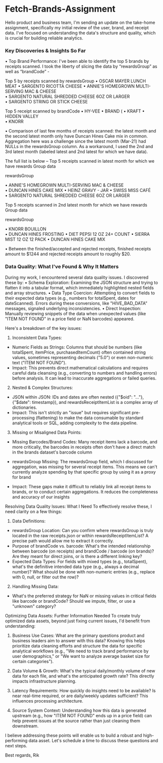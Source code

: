 # Fetch-Brands-Assignment

Hello product and business team,
I'm sending an update on the take-home assignment, specifically my initial review of the user, brand, and receipt data. I've focused on understanding the data's structure and quality, which is crucial for building reliable analytics.
 
### Key Discoveries & Insights So Far
•	Top Brand Performance: I've been able to identify the top 5 brands by receipts scanned. I took the liberty of slicing the data by “rewardsGroup” as well as “brandCode” - 

Top 5 by receipts scanned by rewardsGroup
•	OSCAR MAYER LUNCH MEAT
•	SARGENTO RICOTTA CHEESE
•	ANNIE'S HOMEGROWN MULTI-SERVING MAC & CHEESE     
•	SARGENTO NATURAL SHREDDED CHEESE 6OZ OR LARGER   
•	SARGENTO STRING OR STICK CHEESE 

Top 5 receipt scanned by brandCode
•	HY-VEE 
•	BRAND ( 
•	KRAFT 
•	HIDDEN VALLEY    
•	KNORR         


•	Comparison of last few months of receipts scanned: the latest month and the second latest month only have Duncan Hines Cake mix in common. Aggregation here was a challenge since the latest month (Mar-21) had NULLs in the rewardsGroup column. As a workaround, I used the 2nd and 3rd latest month (labeled latest and 2nd latest for which we have data).

The full list is below – 
Top 5 receipts scanned in latest month for which we have rewards Group data

rewardsGroup

•	ANNIE'S HOMEGROWN MULTI-SERVING MAC & CHEESE     
•	DUNCAN HINES CAKE MIX 
•	HEINZ GRAVY - JAR 
•	SWISS MISS CAFÉ  
•	SARGENTO NATURAL SHREDDED CHEESE 6OZ OR LARGER    

Top 5 receipts scanned in 2nd latest month for which we have rewards Group data

rewardsGroup

•	KNORR BOUILLON                
•	DUNCAN HINES FROSTING 
•	DIET PEPSI 12 OZ 24+ COUNT
•	SIERRA MIST 12 OZ 12 PACK 
•	DUNCAN HINES CAKE MIX   

•	Between the finished/accepted and rejected receipts, finished receipts amount to $1244 and rejected receipts amount to roughly $20. 
 
### Data Quality: What I've Found & Why It Matters
During my work, I encountered several data quality issues. I discovered these by:
•	Schema Exploration: Examining the JSON structure and trying to flatten it into a tabular format, which immediately highlighted nested fields and array structures.
•	Data Type Coercion: Attempting to convert fields to their expected data types (e.g., numbers for totalSpent, dates for dateScanned). Errors during these conversions, like "HIVE_BAD_DATA" messages, signaled underlying inconsistencies.
•	Direct Inspection: Manually reviewing snippets of the data when unexpected values (like "ITEM NOT FOUND" in a price field or NaN barcodes) appeared.

Here's a breakdown of the key issues:
1.	Inconsistent Data Types:
* Numeric Fields as Strings: Columns that should be numbers (like totalSpent, itemPrice, purchasedItemCount) often contained string values, sometimes representing decimals ("5.0") or even non-numeric text ("ITEM NOT FOUND").
* Impact: This prevents direct mathematical calculations and requires careful data cleansing (e.g., converting to numbers and handling errors) before analysis. It can lead to inaccurate aggregations or failed queries.

2.	Nested & Complex Structures:
* JSON within JSON: IDs and dates are often nested ({"$oid": "..."}, {"$date": timestamp}), and rewardsReceiptItemList is a complex array of dictionaries.
* Impact: This isn't strictly an "issue" but requires significant pre-processing (flattening) to make the data consumable by standard analytical tools or SQL, adding complexity to the data pipeline.

3.	Missing or Misaligned Data Points:

* Missing Barcodes/Brand Codes: Many receipt items lack a barcode, and more critically, the barcodes in receipts often don't have a direct match in the brands dataset's barcode column

* rewardsGroup Missing: The rewardsGroup field, which I discussed for aggregation, was missing for several receipt items. This means we can't currently analyze spending by that specific group by using it as a proxy for brand

* Impact: These gaps make it difficult to reliably link all receipt items to brands, or to conduct certain aggregations. It reduces the completeness and accuracy of our insights
 
Resolving Data Quality Issues: What I Need
To effectively resolve these, I need clarity on a few things:
1.	Data Definitions:
* rewardsGroup Location: Can you confirm where rewardsGroup is truly located in the raw receipts.json or within rewardsReceiptItemList? A precise path would allow me to extract it correctly.
* Purpose of brandCode vs. barcode: What's the intended relationship between barcode (on receipts) and brandCode / barcode (on brands)? Are they meant for direct joins, or is there a different linking key?
* Expected Data Types: For fields with mixed types (e.g., totalSpent), what's the definitive intended data type (e.g., always a decimal number)? What should be done with non-numeric entries (e.g., replace with 0, null, or filter out the row)?

2.	Handling Missing Data:
* What's the preferred strategy for NaN or missing values in critical fields like barcode or brandCode? Should we impute, filter, or use a "unknown" category?
 

Optimizing Data Assets: Further Information Needed
To create truly optimized data assets, beyond just fixing current issues, I'd benefit from understanding:
1.	Business Use Cases: What are the primary questions product and business leaders aim to answer with this data? Knowing this helps prioritize data cleaning efforts and structure the data for specific analytical workflows (e.g., "We need to track brand performance by user demographics," or "We want to analyze average basket size for certain categories").

2.	Data Volume & Growth: What's the typical daily/monthly volume of new data for each file, and what's the anticipated growth rate? This directly impacts infrastructure planning.

3.	Latency Requirements: How quickly do insights need to be available? Is near real-time required, or are daily/weekly updates sufficient? This influences processing architecture.

4.	Source System Context: Understanding how this data is generated upstream (e.g., how "ITEM NOT FOUND" ends up in a price field) can help prevent issues at the source rather than just cleaning them downstream.
 
I believe addressing these points will enable us to build a robust and high-performing data asset. Let's schedule a time to discuss these questions and next steps.

Best regards,
Rik
